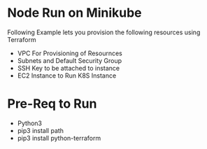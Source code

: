 # Node Run on Minikube
Following Example lets you provision the following resources using Terraform 

* VPC For Provisioning of Resournces
* Subnets and Default Security Group
* SSH Key to be attached to instance
* EC2 Instance to Run K8S Instance 

# Pre-Req to Run 

* Python3 
* pip3 install path
* pip3 install python-terraform
